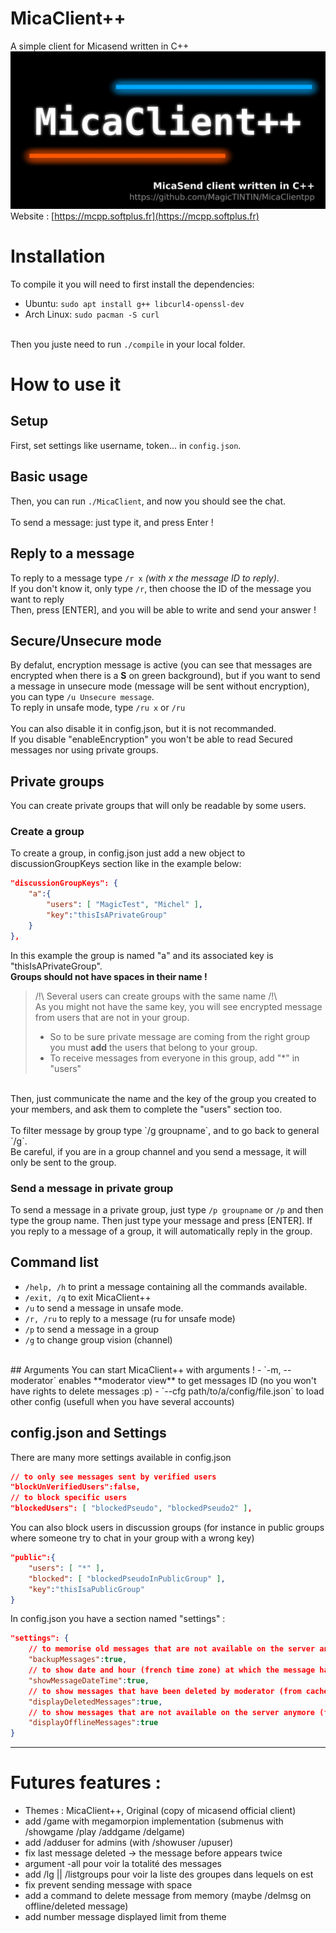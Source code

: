 # MicaClient++
A simple client for Micasend written in C++
![MicaClient++ banner](./images/banner.jpg)<br>
Website : [https://mcpp.softplus.fr](https://mcpp.softplus.fr)
# Installation
To compile it you will need to first install the dependencies:<br>
- Ubuntu: `sudo apt install g++ libcurl4-openssl-dev`
- Arch Linux: `sudo pacman -S curl`
<br><br>

Then you juste need to run `./compile` in your local folder.

# How to use it
## Setup
First, set settings like username, token... in `config.json`.<br>
## Basic usage
Then, you can run `./MicaClient`, and now you should see the chat.<br>
<br>
To send a message: just type it, and press Enter !<br>
## Reply to a message
To reply to a message type `/r x` *(with x the message ID to reply)*.<br>
If you don't know it, only type `/r`, then choose the ID of the message you want to reply<br>
Then, press [ENTER], and you will be able to write and send your answer !

## Secure/Unsecure mode
By defalut, encryption message is active (you can see that messages are encrypted when there is a **S** on green background), but if you want to send a message in unsecure mode (message will be sent without encryption), you can type `/u Unsecure message`.
<br>
To reply in unsafe mode, type `/ru x` or `/ru`<br>
<br>
You can also disable it in config.json, but it is not recommanded.<br>
If you disable "enableEncryption" you won't be able to read Secured messages nor using private groups.<br>

## Private groups
You can create private groups that will only be readable by some users.
### Create a group
To create a group, in config.json just add a new object to discussionGroupKeys section like in the example below:<br>
```json
"discussionGroupKeys": {
    "a":{
        "users": [ "MagicTest", "Michel" ],
        "key":"thisIsAPrivateGroup"
    }
},
```
In this example the group is named "a" and its associated key is "thisIsAPrivateGroup".<br>
**Groups should not have spaces in their name !**
<br>
> /!\\ Several users can create groups with the same name /!\\<br>
As you might not have the same key, you will see encrypted message from users that are not in your group.<br>
> - So to be sure private message are coming from the right group you must **add** the users that belong to your group.
> - To receive messages from everyone in this group, add "*" in "users"<br>
<br>
Then, just communicate the name and the key of the group you created to your members, and ask them to complete the "users" section too.<br>
<br>
To filter message by group type `/g groupname`, and to go back to general `/g`.<br>
Be careful, if you are in a group channel and you send a message, it will only be sent to the group.
<br>

### Send a message in private group
To send a message in a private group, just type `/p groupname` or `/p` and then type the group name.
Then just type your message and press [ENTER].
If you reply to a message of a group, it will automatically reply in the group.

## Command list
- `/help, /h` to print a message containing all the commands available.<br>
- `/exit, /q` to exit MicaClient++
- `/u` to send a message in unsafe mode.
- `/r, /ru` to reply to a message (ru for unsafe mode)
- `/p` to send a message in a group
- `/g` to change group vision (channel)
<br>
## Arguments
You can start MicaClient++ with arguments !
- `-m, --moderator` enables **moderator view** to get messages ID (no you won't have rights to delete messages :p)
- `--cfg path/to/a/config/file.json` to load other config (usefull when you have several accounts)

## config.json and Settings
There are many more settings available in config.json
```json
// to only see messages sent by verified users
"blockUnVerifiedUsers":false,
// to block specific users
"blockedUsers": [ "blockedPseudo", "blockedPseudo2" ],
```
You can also block users in discussion groups (for instance in public groups where someone try to chat in your group with a wrong key)
```json
"public":{
    "users": [ "*" ],
    "blocked": [ "blockedPseudoInPublicGroup" ],
    "key":"thisIsaPublicGroup"
}
```

In config.json you have a section named "settings" :
```json
"settings": {
    // to memorise old messages that are not available on the server anymore
    "backupMessages":true, 
    // to show date and hour (french time zone) at which the message has been posted
    "showMessageDateTime":true,
    // to show messages that have been deleted by moderator (from cache/backup)
    "displayDeletedMessages":true,
    // to show messages that are not available on the server anymore (from cache/backup)
    "displayOfflineMessages":true
}
```
---
# Futures features : 
- Themes : MicaClient++, Original (copy of micasend official client)  
- add /game with megamorpion implementation (submenus with /showgame /play /addgame /delgame)
- add /adduser for admins (with /showuser /upuser)
- fix last message deleted -> the message before appears twice
- argument -all pour voir la totalité des messages
- add /lg || /listgroups pour voir la liste des groupes dans lequels on est
- fix prevent sending message with space
- add a command to delete message from memory (maybe /delmsg on offline/deleted message)
- add number message displayed limit from theme